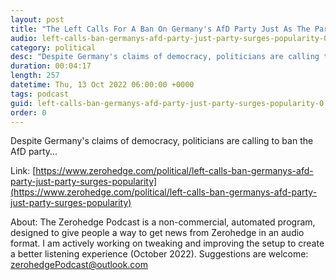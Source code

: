 ```yaml
---
layout: post
title: "The Left Calls For A Ban On Germany's AfD Party Just As The Party Surges In Popularity"
audio: left-calls-ban-germanys-afd-party-just-party-surges-popularity-0
category: political
desc: "Despite Germany's claims of democracy, politicians are calling to ban the AfD party..."
duration: 00:04:17
length: 257
datetime: Thu, 13 Oct 2022 06:00:00 +0000
tags: podcast
guid: left-calls-ban-germanys-afd-party-just-party-surges-popularity-0
order: 0
---
```

Despite Germany's claims of democracy, politicians are calling to ban the AfD party...

Link: [https://www.zerohedge.com/political/left-calls-ban-germanys-afd-party-just-party-surges-popularity](https://www.zerohedge.com/political/left-calls-ban-germanys-afd-party-just-party-surges-popularity)

About: The Zerohedge Podcast is a non-commercial, automated program, designed to give people a way to get news from Zerohedge in an audio format.  I am actively working on tweaking and improving the setup to create a better listening experience (October 2022).  Suggestions are welcome: [zerohedgePodcast@outlook.com](mailto:zerohedgePodcast@outlook.com)